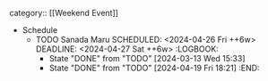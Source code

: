 category:: [[Weekend Event]]

- Schedule
	- TODO Sanada Maru
	  SCHEDULED: <2024-04-26 Fri ++6w>
	  DEADLINE: <2024-04-27 Sat ++6w>
	  :LOGBOOK:
	  * State "DONE" from "TODO" [2024-03-13 Wed 15:33]
	  * State "DONE" from "TODO" [2024-04-19 Fri 18:21]
	  :END: